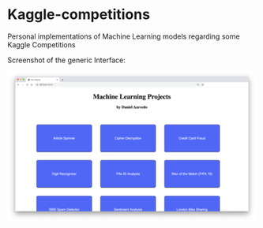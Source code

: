 # Kaggle-competitions

Personal implementations of Machine Learning models regarding some Kaggle Competitions

Screenshot of the generic Interface:

![alt text](static/ML_home.png)
